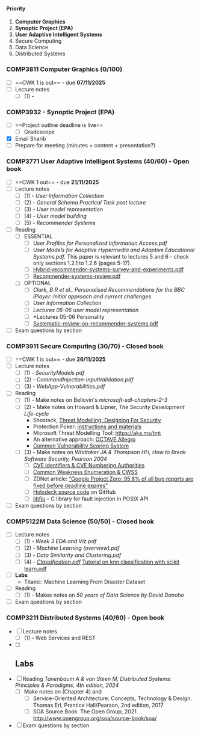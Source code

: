 #### Priority
1. **Computer Graphics**
2. **Synoptic Project (EPA)**
3. **User Adaptive Intelligent Systems**
4. Secure Computing
5. Data Science
6. Distributed Systems
### COMP3811 **Computer Graphics** (0/100)
- [ ] ==CWK 1 is out== - due **07/11/2025**
- [ ] Lecture notes  
	- [ ] (1) - 
### COMP3932 - **Synoptic Project (EPA)**
- [ ] ==Project outline deadline is live==
	- [ ] Gradescope
- [x] Email Sharib
- [ ] Prepare for meeting (minutes + content + presentation?)
### COMP3771 **User Adaptive Intelligent Systems** (40/60) - Open book
- [ ] ==CWK 1 out== - due **21/11/2025**
- [ ] Lecture notes 
	- [ ] (1) - _User Information Collection_
	- [ ] (2) - _General Schema Practical Task post lecture_
	- [ ] (3) - _User model representation_
	- [ ] (4) - _User model building_
	- [ ] (5) - _Recommender Systems_
- [ ] Reading
	- [ ] ESSENTIAL
		- [ ] *User Profiles for Personalized Information Access.pdf*
		- [ ] *User Models for Adaptive Hypermedia and Adaptive Educational Systems.pdf.* This paper is relevant to lectures 5 and 6 - check only sections 1.2.1 to 1.2.6 (pages 5-17).
		- [ ] [Hybrid-recommender-systems-survey-and-experiments.pdf](https://minerva.leeds.ac.uk/ultra/courses/_567316_1/outline/file/_13440071_1)
		- [ ] [Recommender-systems-review.pdf](https://minerva.leeds.ac.uk/ultra/courses/_567316_1/outline/file/_13440072_1)
	- [ ] OPTIONAL
		- [ ] *Clark, B.R et al., Personalised Recommendations for the BBC iPlayer: Initial approach and current challenges*
		- [ ] *User Information Collection*
		- [ ] *Lectures 05-06 user model representation*
		- [ ] *Lectures 05-06 Personality
		- [ ] [Systematic-review-on-recommender-systems.pdf](https://minerva.leeds.ac.uk/ultra/courses/_567316_1/outline/file/_13440075_1)
- [ ] Exam questions by section
### COMP3911 Secure Computing (30/70) - Closed book
- [ ] ==CWK 1 is out== - due **26/11/2025**
- [ ] Lecture notes
	- [ ] (1) - _SecurityModels.pdf_
	- [ ] (2) - _CommandInjection-InputValidation.pdf_
	- [ ] (3) - _WebApp-Vulnerabilities.pdf_
- [ ] Reading
	- [ ] (1) - Make notes on Bellovin's *microsoft-sdl-chapters-2-3*
	- [ ] (2) - Make notes on Howard & Lipner, *The Security Development Life-cycle*  
		- Shostack, [Threat Modelling: Designing For Security](https://www.vlebooks.com/vleweb/Product/Index/345515)  
		- Protection Poker: [instructions and materials](https://www.sintef.no/protection-poker)  
		- Microsoft Threat Modelling Tool: https://aka.ms/tmt  
		- An alternative approach: [OCTAVE Allegro](https://resources.sei.cmu.edu/library/asset-view.cfm?assetID=8419)  
		- [Common Vulnerability Scoring System](https://www.first.org/cvss/user-guide)
	- [ ] (3) - Make notes on *Whittaker JA & Thompson HH, How to Break Software Security, Pearson 2004*
		- [ ] [CVE identifiers & CVE Numbering Authorities](https://cve.mitre.org/)
		- [ ] [Common Weakness Enumeration & CWSS](https://cwe.mitre.org/)
		- [ ] ZDNet article: [“Google Project Zero: 95.8% of all bug reports are fixed before deadline expires”](https://www.zdnet.com/article/google-project-zero-95-8-of-all-bug-reports-are-fixed-before-deadline-expires/)
		- [ ] [Holodeck source code](https://github.com/SecurityInnovation/Holodeck) on GitHub
		- [ ] [libfiu](https://blitiri.com.ar/p/libfiu/) – C library for fault injection in POSIX API
- [ ] Exam questions by section
### COMP5122M Data Science (50/50) - Closed book
- [ ] Lecture notes 
	- [ ] (1) - *Week 3 EDA and Viz.pdf*
	- [ ] (2) - *Machine Learning (overview).pdf*
	- [ ] (3) - *Data Similarity and Clustering.pdf*
	- [ ] (4) - _[Classification.pdf](https://minerva.leeds.ac.uk/ultra/courses/_571240_1/outline/file/_13606315_1)_
		[Tutorial on knn classification with scikit learn.pdf](https://minerva.leeds.ac.uk/ultra/courses/_571240_1/outline/file/_13606314_1)
- [ ] **Labs**
	-  Titanic: Machine Learning From Disaster Dataset
- [ ] Reading 
	- [ ] (1) - Makes notes on *50 years of Data Science by David Donoho*
- [ ] Exam questions by section
### COMP3211 Distributed Systems (40/60) - Open book
- [ ] Lecture notes 
	- [ ] (1) - Web Services and REST
- [ ] **Labs**
	- 
- [ ] Reading *Tanenbaum A & van Steen M, Distributed Systems: Principles & Paradigms, 4th edition, 2024*
	- [ ] Make notes on (Chapter 4) and
		- [ ] Service-Oriented Architecture: Concepts, Technology & Design. Thomas Erl, Prentice Hall/Pearson, 2nd edition, 2017
		- [ ] SOA Source Book. The Open Group, 2021. http://www.opengroup.org/soa/source-book/soa/
- [ ] Exam questions by section